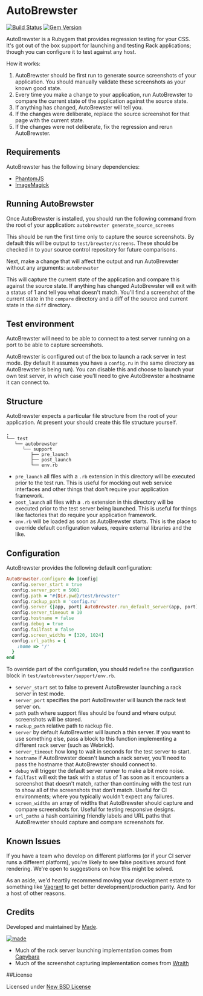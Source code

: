 # AutoBrewster

[![Build Status](https://travis-ci.org/madebymade/autobrewster.png?branch=master)](https://travis-ci.org/madebymade/autobrewster)
[![Gem Version](https://badge.fury.io/rb/autobrewster.png)](http://badge.fury.io/rb/autobrewster)

AutoBrewster is a Rubygem that provides regression testing for your CSS. It's got out of the box support for launching and testing Rack applications; though you can configure it to test against any host.

How it works:

1. AutoBrewster should be first run to generate source screenshots of your application. You should manually validate these screenshots as your known good state.
2. Every time you make a change to your application, run AutoBrewster to compare the current state of the application against the source state.
3. If anything has changed, AutoBrewster will tell you.
4. If the changes were deliberate, replace the source screenshot for that page with the current state.
5. If the changes were not deliberate, fix the regression and rerun AutoBrewster.

## Requirements

AutoBrewster has the following binary dependencies:

* [PhantomJS](http://phantomjs.org/)
* [ImageMagick](http://www.imagemagick.org/)

## Running AutoBrewster

Once AutoBrewster is installed, you should run the following command from the root of your application: `autobrewster generate_source_screens`

This should be run the first time only to capture the source screenshots. By default this will be output to `test/brewster/screens`. These should be checked in to your source control repository for future comparisons.

Next, make a change that will affect the output and run AutoBrewster without any arguments: `autobrewster`

This will capture the current state of the application and compare this against the source state. If anything has changed AutoBrewster will exit with a status of 1 and tell you what doesn't match. You'll find a screenshot of the current state in the `compare` directory and a diff of the source and current state in the `diff` directory.

## Test environment

AutoBrewster will need to be able to connect to a test server running on a port to be able to capture screenshots.

AutoBrewster is configured out of the box to launch a rack server in test mode. (by default it assumes you have a `config.ru` in the same directory as AutoBrewster is being run). You can disable this and choose to launch your own test server, in which case you'll need to give AutoBrewster a hostname it can connect to.

## Structure

AutoBrewster expects a particular file structure from the root of your application. At present your should create this file structure yourself.

```
.
└── test
   └── autobrewster
      └── support
         ├── pre_launch
         ├── post_launch
         └── env.rb
```

* `pre_launch` all files with a `.rb` extension in this directory will be executed prior to the test run. This is useful for mocking out web service interfaces and other things that don't require your application framework.
* `post_launch` all files with a `.rb` extension in this directory will be executed prior to the test server being launched. This is useful for things like factories that do require your application framework.
* `env.rb` will be loaded as soon as AutoBrewster starts. This is the place to override default configuration values, require external libraries and the like.

## Configuration

AutoBrewster provides the following default configuration:

```ruby
AutoBrewster.configure do |config|
  config.server_start = true
  config.server_port = 5001
  config.path = "#{Dir.pwd}/test/brewster"
  config.rackup_path = 'config.ru'
  config.server {|app, port| AutoBrewster.run_default_server(app, port)}
  config.server_timeout = 10
  config.hostname = false
  config.debug = true
  config.failfast = false
  config.screen_widths = [320, 1024]
  config.url_paths = {
    :home => '/'
  }
end
```

To override part of the configuration, you should redefine the configuration block in `test/autobrewster/support/env.rb`.

* `server_start` set to false to prevent AutoBrewster launching a rack server in test mode.
* `server_port` specifies the port AutoBrewster will launch the rack test server on.
* `path` path where support files should be found and where output screenshots will be stored.
* `rackup_path` relative path to rackup file.
* `server` by default AutoBrewster will launch a thin server. If you want to use something else, pass a block to this function implementing a different rack server (such as Webrick).
* `server_timeout` how long to wait in seconds for the test server to start.
* `hostname` if AutoBrewster doesn't launch a rack server, you'll need to pass the hostname that AutoBrewster should connect to.
* `debug` will trigger the default server runner to make a bit more noise.
* `failfast` will exit the task with a status of 1 as soon as it encounters a screenshot that doesn't match, rather than continuing with the test run to show all of the screenshots that don't match. Useful for CI environments; where you typically wouldn't expect any failures.
* `screen_widths` an array of widths that AutoBrewster should capture and compare screenshots for. Useful for testing responsive designs.
* `url_paths` a hash containing friendly labels and URL paths that AutoBrewster should capture and compare screenshots for.

## Known Issues

If you have a team who develop on different platforms (or if your CI server runs a different platform), you're likely to see false positives around font rendering. We're open to suggestions on how this might be solved.

As an aside, we'd heartily recommend moving your development estate to something like [Vagrant](http://vagrantup.com/) to get better development/production parity. And for a host of other reasons.

## Credits

Developed and maintained by [Made](http://www.madebymade.co.uk).

[![made](https://s3-eu-west-1.amazonaws.com/made-assets/googleapps/google-apps.png)](http://www.madebymade.co.uk/)
* Much of the rack server launching implementation comes from [Capybara](https://github.com/jnicklas/capybara)
* Much of the screenshot capturing implementation comes from [Wraith](https://github.com/bbc-news/wraith)

##License

Licensed under [New BSD License](http://opensource.org/licenses/BSD-3-Clause)